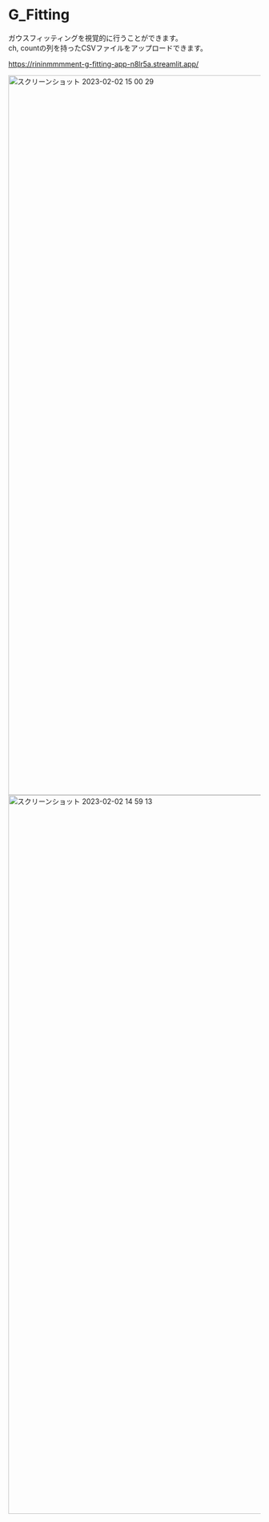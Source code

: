 # G_Fitting
ガウスフィッティングを視覚的に行うことができます。<br>
ch, countの列を持ったCSVファイルをアップロードできます。<br>

https://rininmmmment-g-fitting-app-n8lr5a.streamlit.app/

<img width="1437" alt="スクリーンショット 2023-02-02 15 00 29" src="https://user-images.githubusercontent.com/101512834/216244183-9bc7c74c-1b4f-4f8d-9dcc-6128ab763b4f.png">

<img width="1435" alt="スクリーンショット 2023-02-02 14 59 13" src="https://user-images.githubusercontent.com/101512834/216243943-7f6a04ea-820a-4be8-8f77-0caa95b52a4a.png">
